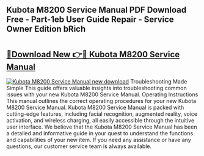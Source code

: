 ## Kubota M8200 Service Manual PDF Download Free - Part-1eb User Guide Repair - Service Owner Edition bRich

# <h2><a href="http://bc94878.oget.top/?id=Kubota+M8200+Service+Manual">🔗Download New 👉🔴 Kubota M8200 Service Manual</a></h2>

[![Kubota M8200 Service Manual new download](https://i.imgur.com/5g1atiW.png)](http://bc94878.oget.top/?id=Kubota+M8200+Service+Manual)
Troubleshooting Made Simple This guide offers valuable insights into troubleshooting common issues with your new Kubota M8200 Service Manual. Operating Instructions This manual outlines the correct operating procedures for your new Kubota M8200 Service Manual. Kubota M8200 Service Manual is packed with cutting-edge features, including facial recognition, augmented reality, voice activation, and wireless charging, all easily accessible through the intuitive user interface. We believe that the Kubota M8200 Service Manual has been a detailed and informative guide in your quest to understand the functions and capabilities of your new item. If you need any assistance or have any questions, our customer service team is always available.
